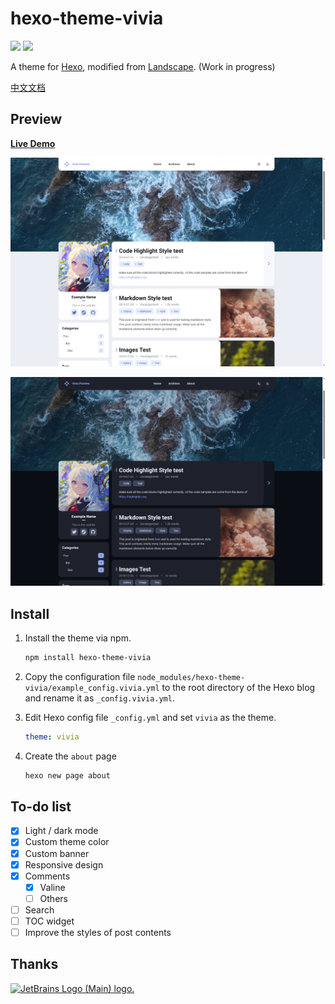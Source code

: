 # hexo-theme-vivia

<img src="https://img.shields.io/npm/v/hexo-theme-vivia"/> <img src="https://img.shields.io/github/license/saicaca/hexo-theme-vivia"/>

A theme for [Hexo](https://hexo.io/), modified from [Landscape](https://github.com/hexojs/hexo-theme-landscape). (Work in progress)

[中文文档](https://github.com/saicaca/hexo-theme-vivia/edit/main/README.zh-CN.md)

## Preview

**[Live Demo](https://saicaca.github.io/vivia-preview/)**

![home](preview/home.png)

![home_dark](preview/home-dark.png)

## Install

1. Install the theme via npm.

   ```bash
   npm install hexo-theme-vivia
   ```
   
2. Copy the configuration file `node_modules/hexo-theme-vivia/example_config.vivia.yml` to the root directory of the Hexo blog and rename it as `_config.vivia.yml`.

3. Edit Hexo config file `_config.yml` and set `vivia` as the theme.

   ```yaml
   theme: vivia
   ```

4. Create the `about` page

   ```bash
   hexo new page about
   ```

## To-do list

- [x] Light / dark mode
- [x] Custom theme color
- [x] Custom banner
- [x] Responsive design
- [x] Comments
  - [x] Valine
  - [ ] Others
- [ ] Search
- [ ] TOC widget
- [ ] Improve the styles of post contents

## Thanks
<a href="https://jb.gg/OpenSourceSupport">
   <img src="https://resources.jetbrains.com/storage/products/company/brand/logos/jb_beam.png" alt="JetBrains Logo (Main) logo." width="200px" height="200px">
</a>
